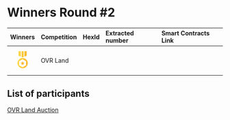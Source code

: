 # Winners Round #2




| Winners | Competition       | HexId | Extracted number | Smart Contracts Link                                   
| :---: | :-------------|:-------------|:-----------|:-----------                               
| <img src="../prize.svg" style="height: 40px; margin-top: 10px; margin-bottom: 10px">   |   OVR Land        |    |   |  |




## List of participants

[OVR Land Auction](https://github.com/OVR-Platform/chainlink-contest/blob/main/Competition%20Round%20%232/auctions_2.txt) 
